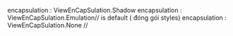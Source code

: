 encapsulation : ViewEnCapSulation.Shadow
encapsulation : ViewEnCapSulation.Emulation// is default ( đóng gói styles)
encapsulation : ViewEnCapSulation.None //
